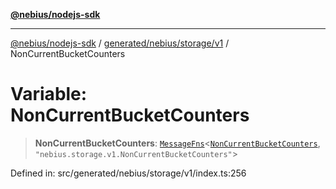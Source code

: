 [**@nebius/nodejs-sdk**](../../../../../README.md)

***

[@nebius/nodejs-sdk](../../../../../README.md) / [generated/nebius/storage/v1](../README.md) / NonCurrentBucketCounters

# Variable: NonCurrentBucketCounters

> **NonCurrentBucketCounters**: [`MessageFns`](../../../../../runtime/protos/core/interfaces/MessageFns.md)\<[`NonCurrentBucketCounters`](../interfaces/NonCurrentBucketCounters.md), `"nebius.storage.v1.NonCurrentBucketCounters"`\>

Defined in: src/generated/nebius/storage/v1/index.ts:256
